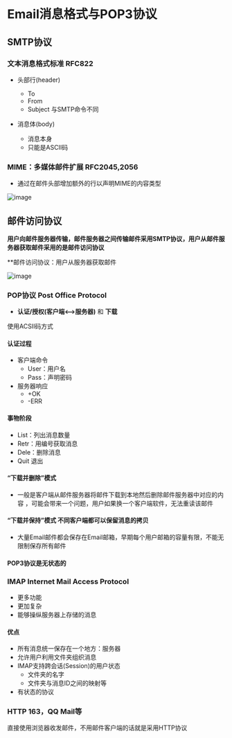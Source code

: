 # Email消息格式与POP3协议  


## SMTP协议  

### 文本消息格式标准  RFC822  

* 头部行(header)  
    * To
    * From
    * Subject
与SMTP命令不同  

* 消息体(body)    
    * 消息本身  
    * 只能是ASCII码  

### MIME：多媒体邮件扩展  RFC2045,2056  

* 通过在邮件头部增加额外的行以声明MIME的内容类型  

![image](https://user-images.githubusercontent.com/58176267/156285864-59c5ce1c-9929-4cee-83fa-b588ff806a85.png)


## 邮件访问协议  

**用户向邮件服务器传输，邮件服务器之间传输邮件采用SMTP协议，用户从邮件服务器获取邮件采用的是邮件访问协议**

**邮件访问协议：用户从服务器获取邮件  

![image](https://user-images.githubusercontent.com/58176267/156286120-7519eadc-006e-42c9-8028-4fbaa3ba2919.png)

### POP协议 Post Office Protocol  

* **认证/授权(客户端<-->服务器)**  和  **下载**

使用ACSII码方式  

#### 认证过程  

* 客户端命令
   * User：用户名
   * Pass：声明密码  
* 服务器响应  
   * +OK
   * -ERR

#### 事物阶段  

* List：列出消息数量  
* Retr：用编号获取消息  
* Dele：删除消息  
* Quit 退出  

#### “下载并删除”模式  

* 一般是客户端从邮件服务器将邮件下载到本地然后删除邮件服务器中对应的内容 ，可能会带来一个问题，用户如果换一个客户端软件，无法重读该邮件  

#### “下载并保持”模式  不同客户端都可以保留消息的拷贝  

* 大量Email邮件都会保存在Email邮箱，早期每个用户邮箱的容量有限，不能无限制保存所有邮件  

#### POP3协议是无状态的  

### IMAP Internet Mail Access Protocol  
* 更多功能  
* 更加复杂  
* 能够操纵服务器上存储的消息  

#### 优点  

* 所有消息统一保存在一个地方：服务器    
* 允许用户利用文件夹组织消息  
* IMAP支持跨会话(Session)的用户状态
   * 文件夹的名字 
   * 文件夹与消息ID之间的映射等  
* 有状态的协议  

### HTTP  163，QQ Mail等    

直接使用浏览器收发邮件，不用邮件客户端的话就是采用HTTP协议  


